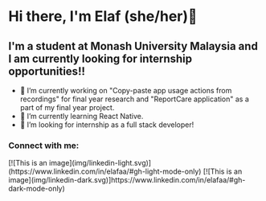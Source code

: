 # Hi there, I'm Elaf (she/her)👋

## I'm a student at Monash University Malaysia and I am currently looking for internship opportunities!!
- 🔭 I’m currently working on "Copy-paste app usage actions from recordings" for final year research and "ReportCare application" as a part of my final year project. 
- 🌱 I’m currently learning React Native. 
- 👯 I’m looking for internship as a full stack developer! 

### Connect with me:
<linkedin> 
[![This is an image](img/linkedin-light.svg)](https://www.linkedin.com/in/elafaa/#gh-light-mode-only)
[![This is an image](img/linkedin-dark.svg)]https://www.linkedin.com/in/elafaa/#gh-dark-mode-only)
&nbsp;&nbsp;


